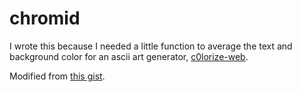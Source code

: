 # chromid

I wrote this because I needed a little function to average the text and background color for an ascii art generator, [c0lorize-web](https://github.com/z0mbieparade/c0lorize-web).

Modified from [this gist](modified%20from%20here:%20https://gist.github.com/olvado/1048628/d8184b8ea695372e49b403555870a044ec9d25d0).
